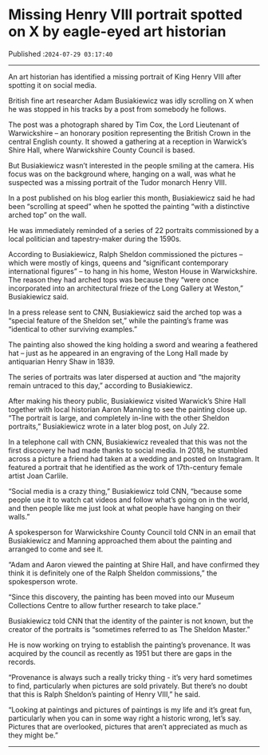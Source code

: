 # Missing Henry VIII portrait spotted on X by eagle-eyed art historian

Published :`2024-07-29 03:17:40`

---

An art historian has identified a missing portrait of King Henry VIII after spotting it on social media.

British fine art researcher Adam Busiakiewicz was idly scrolling on X when he was stopped in his tracks by a post from somebody he follows.

The post was a photograph shared by Tim Cox, the Lord Lieutenant of Warwickshire – an honorary position representing the British Crown in the central English county. It showed a gathering at a reception in Warwick’s Shire Hall, where Warwickshire County Council is based.

But Busiakiewicz wasn’t interested in the people smiling at the camera. His focus was on the background where, hanging on a wall, was what he suspected was a missing portrait of the Tudor monarch Henry VIII.

In a post published on his blog earlier this month, Busiakiewicz said he had been “scrolling at speed” when he spotted the painting “with a distinctive arched top” on the wall.

He was immediately reminded of a series of 22 portraits commissioned by a local politician and tapestry-maker during the 1590s.

According to Busiakiewicz, Ralph Sheldon commissioned the pictures – which were mostly of kings, queens and “significant contemporary international figures” – to hang in his home, Weston House in Warwickshire. The reason they had arched tops was because they “were once incorporated into an architectural frieze of the Long Gallery at Weston,” Busiakiewicz said.

In a press release sent to CNN, Busiakiewicz said the arched top was a “special feature of the Sheldon set,” while the painting’s frame was “identical to other surviving examples.”

The painting also showed the king holding a sword and wearing a feathered hat – just as he appeared in an engraving of the Long Hall made by antiquarian Henry Shaw in 1839.

The series of portraits was later dispersed at auction and “the majority remain untraced to this day,” according to Busiakiewicz.

After making his theory public, Busiakiewicz visited Warwick’s Shire Hall together with local historian Aaron Manning to see the painting close up. “The portrait is large, and completely in-line with the other Sheldon portraits,” Busiakiewicz wrote in a later blog post, on July 22.

In a telephone call with CNN, Busiakiewicz revealed that this was not the first discovery he had made thanks to social media. In 2018, he stumbled across a picture a friend had taken at a wedding and posted on Instagram. It featured a portrait that he identified as the work of 17th-century female artist Joan Carlile.

“Social media is a crazy thing,” Busiakiewicz told CNN, “because some people use it to watch cat videos and follow what’s going on in the world, and then people like me just look at what people have hanging on their walls.”

A spokesperson for Warwickshire County Council told CNN in an email that Busiakiewicz and Manning approached them about the painting and arranged to come and see it.

“Adam and Aaron viewed the painting at Shire Hall, and have confirmed they think it is definitely one of the Ralph Sheldon commissions,” the spokesperson wrote.

“Since this discovery, the painting has been moved into our Museum Collections Centre to allow further research to take place.”

Busiakiewicz told CNN that the identity of the painter is not known, but the creator of the portraits is “sometimes referred to as The Sheldon Master.”

He is now working on trying to establish the painting’s provenance. It was acquired by the council as recently as 1951 but there are gaps in the records.

“Provenance is always such a really tricky thing - it’s very hard sometimes to find, particularly when pictures are sold privately. But there’s no doubt that this is Ralph Sheldon’s painting of Henry VIII,” he said.

“Looking at paintings and pictures of paintings is my life and it’s great fun, particularly when you can in some way right a historic wrong, let’s say. Pictures that are overlooked, pictures that aren’t appreciated as much as they might be.”

---

